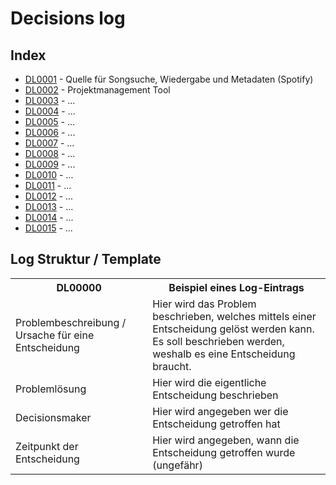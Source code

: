 # Decisions log

## Index

- [DL0001](decisions-log.md#dl00001) - Quelle für Songsuche, Wiedergabe und Metadaten	(Spotify)
- [DL0002](decisions-log.md#dl00002) - Projektmanagement Tool
- [DL0003](decisions-log.md#dl00003) - ...
- [DL0004](decisions-log.md#dl00004) - ...
- [DL0005](decisions-log.md#dl00005) - ...
- [DL0006](decisions-log.md#dl00006) - ...
- [DL0007](decisions-log.md#dl00007) - ...
- [DL0008](decisions-log.md#dl00008) - ...
- [DL0009](decisions-log.md#dl00009) - ...
- [DL0010](decisions-log.md#dl00010) - ...
- [DL0011](decisions-log.md#dl00011) - ...
- [DL0012](decisions-log.md#dl00012) - ...
- [DL0013](decisions-log.md#dl00013) - ...
- [DL0014](decisions-log.md#dl00014) - ...
- [DL0015](decisions-log.md#dl00015) - ...

## Log Struktur / Template

<table><tr><th>
	DL00000
</th><th>
	Beispiel eines Log-Eintrags
</th></tr><tr><td>
	Problembeschreibung / Ursache für eine Entscheidung
</td><td>
	Hier wird das Problem beschrieben, welches mittels einer Entscheidung gelöst werden kann. Es soll beschrieben werden, weshalb es eine Entscheidung braucht.</td>
</tr><tr><td>
	Problemlösung
</td><td>
	Hier wird die eigentliche Entscheidung beschrieben
</td></tr><tr><td>
	Decisionsmaker
</td><td>
	Hier wird angegeben wer die Entscheidung getroffen hat
</td></tr><tr><td>
	Zeitpunkt der Entscheidung
</td><td>
	Hier wird angegeben, wann die Entscheidung getroffen wurde (ungefähr)
</td></tr></table>

